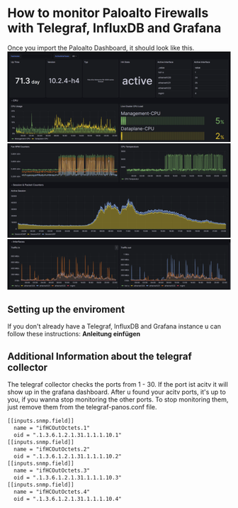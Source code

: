# How to monitor Paloalto Firewalls with Telegraf, InfluxDB and Grafana
Once you import the Paloalto Dashboard, it should look like this.
![Dashboard](/paloalto/pictures/Dashboard1.png)
![Dashboard](/paloalto/pictures/Dashboard2.png)
![Dashboard](/paloalto/pictures/Dashbaord3.png)

## Setting up the enviroment
If you don't already have a Telegraf, InfluxDB and Grafana instance u can follow these instructions: **Anleitung einfügen**

## Additional Information about the telegraf collector
The telegraf collector checks the ports from 1 - 30. If the port ist acitv it will show up in the grafana dashboard. After u found your acitv ports, it's up to you, if you wanna stop monitoring the other ports. To stop monitoring them, just remove them from the telegraf-panos.conf file.
```
[[inputs.snmp.field]]
  name = "ifHCOutOctets.1"
  oid = ".1.3.6.1.2.1.31.1.1.1.10.1"
[[inputs.snmp.field]]
  name = "ifHCOutOctets.2"
  oid = ".1.3.6.1.2.1.31.1.1.1.10.2"
[[inputs.snmp.field]]
  name = "ifHCOutOctets.3"
  oid = ".1.3.6.1.2.1.31.1.1.1.10.3"
[[inputs.snmp.field]]
  name = "ifHCOutOctets.4"
  oid = ".1.3.6.1.2.1.31.1.1.1.10.4"
```
